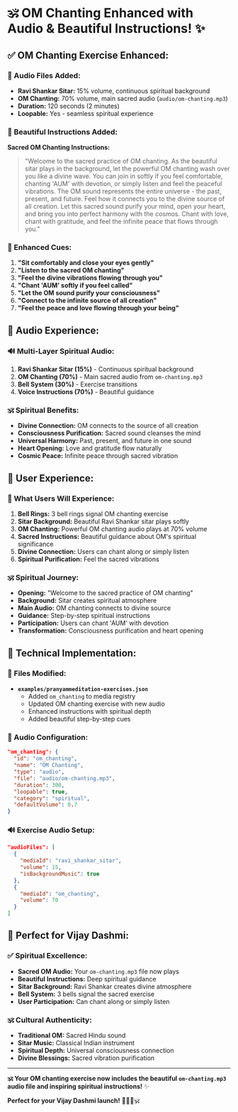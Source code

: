 # 🕉️ **OM Chanting Enhanced with Audio & Beautiful Instructions!** ✨

## ✅ **OM Chanting Exercise Enhanced:**

### **🎵 Audio Files Added:**
- **Ravi Shankar Sitar:** 15% volume, continuous spiritual background
- **OM Chanting:** 70% volume, main sacred audio (`audio/om-chanting.mp3`)
- **Duration:** 120 seconds (2 minutes)
- **Loopable:** Yes - seamless spiritual experience

### **📝 Beautiful Instructions Added:**

**Sacred OM Chanting Instructions:**
> "Welcome to the sacred practice of OM chanting. As the beautiful sitar plays in the background, let the powerful OM chanting wash over you like a divine wave. You can join in softly if you feel comfortable, chanting 'AUM' with devotion, or simply listen and feel the peaceful vibrations. The OM sound represents the entire universe - the past, present, and future. Feel how it connects you to the divine source of all creation. Let this sacred sound purify your mind, open your heart, and bring you into perfect harmony with the cosmos. Chant with love, chant with gratitude, and feel the infinite peace that flows through you."

### **🎯 Enhanced Cues:**
1. **"Sit comfortably and close your eyes gently"**
2. **"Listen to the sacred OM chanting"**
3. **"Feel the divine vibrations flowing through you"**
4. **"Chant 'AUM' softly if you feel called"**
5. **"Let the OM sound purify your consciousness"**
6. **"Connect to the infinite source of all creation"**
7. **"Feel the peace and love flowing through your being"**

## 🎵 **Audio Experience:**

### **🔊 Multi-Layer Spiritual Audio:**
1. **Ravi Shankar Sitar (15%)** - Continuous spiritual background
2. **OM Chanting (70%)** - Main sacred audio from `om-chanting.mp3`
3. **Bell System (30%)** - Exercise transitions
4. **Voice Instructions (70%)** - Beautiful guidance

### **🕉️ Spiritual Benefits:**
- **Divine Connection:** OM connects to the source of all creation
- **Consciousness Purification:** Sacred sound cleanses the mind
- **Universal Harmony:** Past, present, and future in one sound
- **Heart Opening:** Love and gratitude flow naturally
- **Cosmic Peace:** Infinite peace through sacred vibration

## 🎯 **User Experience:**

### **📱 What Users Will Experience:**
1. **Bell Rings:** 3 bell rings signal OM chanting exercise
2. **Sitar Background:** Beautiful Ravi Shankar sitar plays softly
3. **OM Chanting:** Powerful OM chanting audio plays at 70% volume
4. **Sacred Instructions:** Beautiful guidance about OM's spiritual significance
5. **Divine Connection:** Users can chant along or simply listen
6. **Spiritual Purification:** Feel the sacred vibrations

### **🕉️ Spiritual Journey:**
- **Opening:** "Welcome to the sacred practice of OM chanting"
- **Background:** Sitar creates spiritual atmosphere
- **Main Audio:** OM chanting connects to divine source
- **Guidance:** Step-by-step spiritual instructions
- **Participation:** Users can chant 'AUM' with devotion
- **Transformation:** Consciousness purification and heart opening

## 🚀 **Technical Implementation:**

### **📁 Files Modified:**
- **`examples/pranyammeditation-exercises.json`**
  - Added `om_chanting` to media registry
  - Updated OM chanting exercise with new audio
  - Enhanced instructions with spiritual depth
  - Added beautiful step-by-step cues

### **🎵 Audio Configuration:**
```json
"om_chanting": {
  "id": "om_chanting",
  "name": "OM Chanting",
  "type": "audio",
  "file": "audio/om-chanting.mp3",
  "duration": 300,
  "loopable": true,
  "category": "spiritual",
  "defaultVolume": 0.7
}
```

### **🔊 Exercise Audio Setup:**
```json
"audioFiles": [
  {
    "mediaId": "ravi_shankar_sitar",
    "volume": 15,
    "isBackgroundMusic": true
  },
  {
    "mediaId": "om_chanting",
    "volume": 70
  }
]
```

## 🎉 **Perfect for Vijay Dashmi:**

### **✅ Spiritual Excellence:**
- **Sacred OM Audio:** Your `om-chanting.mp3` file now plays
- **Beautiful Instructions:** Deep spiritual guidance
- **Sitar Background:** Ravi Shankar creates divine atmosphere
- **Bell System:** 3 bells signal the sacred exercise
- **User Participation:** Can chant along or simply listen

### **🕉️ Cultural Authenticity:**
- **Traditional OM:** Sacred Hindu sound
- **Sitar Music:** Classical Indian instrument
- **Spiritual Depth:** Universal consciousness connection
- **Divine Blessings:** Sacred vibration purification

---

**🕉️ Your OM chanting exercise now includes the beautiful `om-chanting.mp3` audio file and inspiring spiritual instructions!** ✨

**Perfect for your Vijay Dashmi launch!** 🧘‍♀️🎵🕉️
